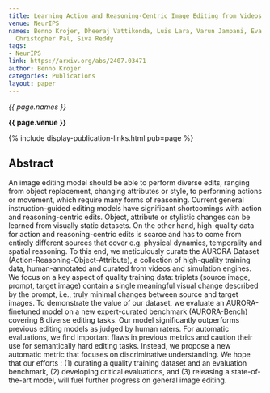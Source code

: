 ```yaml
---
title: Learning Action and Reasoning-Centric Image Editing from Videos and Simulations
venue: NeurIPS
names: Benno Krojer, Dheeraj Vattikonda, Luis Lara, Varun Jampani, Eva Portelance,
  Christopher Pal, Siva Reddy
tags:
- NeurIPS
link: https://arxiv.org/abs/2407.03471
author: Benno Krojer
categories: Publications
layout: paper
---
```


*{{ page.names }}*

**{{ page.venue }}**

{% include display-publication-links.html pub=page %}

## Abstract

An image editing model should be able to perform diverse edits, ranging from object replacement, changing attributes or style, to performing actions or movement, which require many forms of reasoning. Current general instruction-guided editing models have significant shortcomings with action and reasoning-centric edits. Object, attribute or stylistic changes can be learned from visually static datasets. On the other hand, high-quality data for action and reasoning-centric edits is scarce and has to come from entirely different sources that cover e.g. physical dynamics, temporality and spatial reasoning. To this end, we meticulously curate the AURORA Dataset (Action-Reasoning-Object-Attribute), a collection of high-quality training data, human-annotated and curated from videos and simulation engines. We focus on a key aspect of quality training data: triplets (source image, prompt, target image) contain a single meaningful visual change described by the prompt, i.e., truly minimal changes between source and target images. To demonstrate the value of our dataset, we evaluate an AURORA-finetuned model on a new expert-curated benchmark (AURORA-Bench) covering 8 diverse editing tasks. Our model significantly outperforms previous editing models as judged by human raters. For automatic evaluations, we find important flaws in previous metrics and caution their use for semantically hard editing tasks. Instead, we propose a new automatic metric that focuses on discriminative understanding. We hope that our efforts : (1) curating a quality training dataset and an evaluation benchmark, (2) developing critical evaluations, and (3) releasing a state-of-the-art model, will fuel further progress on general image editing.
